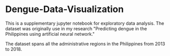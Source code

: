# Dengue-Data-Visualization

This is a supplementary jupyter notebook for exploratory data analysis. The dataset was originally use in my research "Predicting dengue in the Philippines using artificial neural network."

The dataset spans all the administrative regions in the Philippines from 2013 to 2018.
